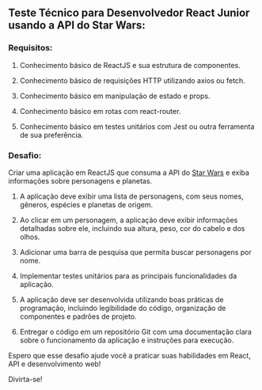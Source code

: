 ## Teste Técnico para Desenvolvedor React Junior usando a API do Star Wars:

### **Requisitos**:

1. Conhecimento básico de ReactJS e sua estrutura de componentes.

2. Conhecimento básico de requisições HTTP utilizando axios ou fetch.

3. Conhecimento básico em manipulação de estado e props.

4. Conhecimento básico em rotas com react-router.

5. Conhecimento básico em testes unitários com Jest ou outra ferramenta de sua preferência.

### **Desafio**:

Criar uma aplicação em ReactJS que consuma a API do [Star Wars](https://swapi.dev/api/) e exiba informações sobre personagens e planetas.

1. A aplicação deve exibir uma lista de personagens, com seus nomes, gêneros, espécies e planetas de origem.

2. Ao clicar em um personagem, a aplicação deve exibir informações detalhadas sobre ele, incluindo sua altura, peso, cor do cabelo e dos olhos.

3. Adicionar uma barra de pesquisa que permita buscar personagens por nome.

4. Implementar testes unitários para as principais funcionalidades da aplicação.

5. A aplicação deve ser desenvolvida utilizando boas práticas de programação, incluindo legibilidade do código, organização de componentes e padrões de projeto.

6. Entregar o código em um repositório Git com uma documentação clara sobre o funcionamento da aplicação e instruções para execução.

Espero que esse desafio ajude você a praticar suas habilidades em React, API e desenvolvimento web!

Divirta-se!
